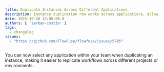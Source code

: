 ```yaml
---
title: Duplicate Instances Across Different Applications
description: Instance duplication now works across applications, allowing you to copy existing instances to different applications within your team.
date: 2025-10-28 12:00:00.0
authors: [ 'serban-costin' ]
tags:
  - changelog
issues:
  - "https://github.com/FlowFuse/flowfuse/issues/5785"
---
```


You can now select any application within your team when duplicating an instance, making it easier to replicate workflows across different projects or environments.
